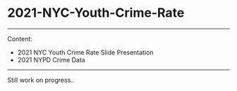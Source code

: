 # 2021-NYC-Youth-Crime-Rate
---
Content:
* 2021 NYC Youth Crime Rate Slide Presentation
* 2021 NYPD Crime Data
---
Still work on progress..
